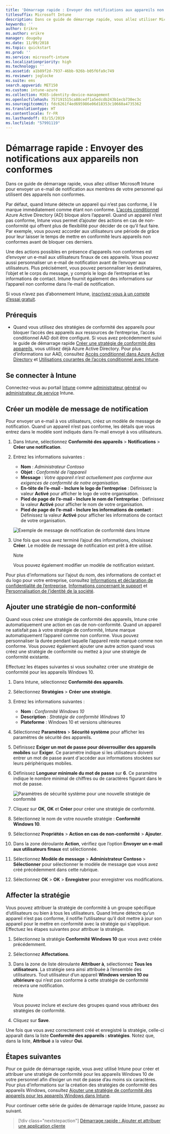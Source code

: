 ```yaml
---
title: 'Démarrage rapide : Envoyer des notifications aux appareils non conformes'
titlesuffix: Microsoft Intune
description: Dans ce guide de démarrage rapide, vous allez utiliser Microsoft Intune pour envoyer des notifications par e-mail aux appareils non conformes.
keywords: ''
author: Erikre
ms.author: erikre
manager: dougeby
ms.date: 11/09/2018
ms.topic: quickstart
ms.prod: ''
ms.service: microsoft-intune
ms.localizationpriority: high
ms.technology: ''
ms.assetid: a1b89f2d-7937-46bb-926b-b05f6fa9c749
ms.reviewer: joglocke
ms.suite: ems
search.appverid: MET150
ms.custom: intune-azure
ms.collection: M365-identity-device-management
ms.openlocfilehash: 757191515ca88cedf1a5edcdb243b1ecb730ec3c
ms.sourcegitcommit: fdc6261f4ed695986e06d18353c10660a4735362
ms.translationtype: HT
ms.contentlocale: fr-FR
ms.lasthandoff: 03/15/2019
ms.locfileid: "57991119"
---
```

# <a name="quickstart-send-notifications-to-noncompliant-devices"></a>Démarrage rapide : Envoyer des notifications aux appareils non conformes

Dans ce guide de démarrage rapide, vous allez utiliser Microsoft Intune pour envoyer un e-mail de notification aux membres de votre personnel qui utilisent des appareils non conformes.

Par défaut, quand Intune détecte un appareil qui n’est pas conforme, il le marque immédiatement comme étant non conforme. [L’accès conditionnel](https://docs.microsoft.com/azure/active-directory/active-directory-conditional-access-azure-portal) Azure Active Directory (AD) bloque alors l’appareil. Quand un appareil n’est pas conforme, Intune vous permet d’ajouter des actions en cas de non-conformité qui offrent plus de flexibilité pour décider de ce qu’il faut faire. Par exemple, vous pouvez accorder aux utilisateurs une période de grâce pour leur laisser le temps de mettre en conformité leurs appareils non conformes avant de bloquer ces derniers.

Une des actions possibles en présence d’appareils non conformes est d’envoyer un e-mail aux utilisateurs finaux de ces appareils. Vous pouvez aussi personnaliser un e-mail de notification avant de l’envoyer aux utilisateurs. Plus précisément, vous pouvez personnaliser les destinataires, l’objet et le corps du message, y compris le logo de l’entreprise et les informations de contact. Intune fournit également des informations sur l’appareil non conforme dans l’e-mail de notification.

Si vous n’avez pas d’abonnement Intune, [inscrivez-vous à un compte d’essai gratuit](free-trial-sign-up.md).

## <a name="prerequisites"></a>Prérequis
- Quand vous utilisez des stratégies de conformité des appareils pour bloquer l’accès des appareils aux ressources de l’entreprise, l’accès conditionnel AAD doit être configuré. Si vous avez précédemment suivi le guide de démarrage rapide [Créer une stratégie de conformité des appareils](quickstart-set-password-length-android.md), vous utilisez déjà Azure Active Directory. Pour plus d’informations sur AAD, consultez [Accès conditionnel dans Azure Active Directory](https://docs.microsoft.com/azure/active-directory/active-directory-conditional-access-azure-portal) et [Utilisations courantes de l’accès conditionnel avec Intune](conditional-access-intune-common-ways-use.md).

## <a name="sign-in-to-intune"></a>Se connecter à Intune

Connectez-vous au portail [Intune](https://aka.ms/intuneportal) comme [administrateur général](users-add.md#types-of-administrators) ou [administrateur de service](users-add.md#types-of-administrators) Intune. 

## <a name="create-a-notification-message-template"></a>Créer un modèle de message de notification

Pour envoyer un e-mail à vos utilisateurs, créez un modèle de message de notification. Quand un appareil n’est pas conforme, les détails que vous entrez dans le modèle sont indiqués dans l’e-mail envoyé à vos utilisateurs.

1. Dans Intune, sélectionnez **Conformité des appareils** > **Notifications** > **Créer une notification**. 
2. Entrez les informations suivantes :

   - **Nom** : *Administrateur Contoso*
   - **Objet** : *Conformité de l’appareil*
   - **Message** : *Votre appareil n’est actuellement pas conforme aux exigences de conformité de notre organisation.*
   - **En-tête de l’e-mail - Inclure le logo de l’entreprise** : Définissez la valeur **Activé** pour afficher le logo de votre organisation.
   - **Pied de page de l’e-mail - Inclure le nom de l’entreprise** : Définissez la valeur **Activé** pour afficher le nom de votre organisation.
   - **Pied de page de l’e-mail - Inclure les informations de contact** : Définissez la valeur **Activé** pour afficher les informations de contact de votre organisation.

   ![Exemple de message de notification de conformité dans Intune](./media/quickstart-send-notification-01.png)

3. Une fois que vous avez terminé l’ajout des informations, choisissez **Créer**. Le modèle de message de notification est prêt à être utilisé.

    > [!NOTE]
    > Vous pouvez également modifier un modèle de notification existant.

Pour plus d’informations sur l’ajout du nom, des informations de contact et du logo pour votre entreprise, consultez [Informations et déclaration de confidentialité de l’entreprise](company-portal-app.md#company-information-and-privacy-statement), [Informations concernant le support](company-portal-app.md#support-information) et [Personnalisation de l’identité de la société](company-portal-app.md#company-identity-branding-customization). 

## <a name="add-a-noncompliance-policy"></a>Ajouter une stratégie de non-conformité

Quand vous créez une stratégie de conformité des appareils, Intune crée automatiquement une action en cas de non-conformité. Quand un appareil ne satisfait pas à votre stratégie de conformité, Intune marque automatiquement l’appareil comme non conforme. Vous pouvez personnaliser la durée pendant laquelle l’appareil reste marqué comme non conforme. Vous pouvez également ajouter une autre action quand vous créez une stratégie de conformité ou mettez à jour une stratégie de conformité existante. 

Effectuez les étapes suivantes si vous souhaitez créer une stratégie de conformité pour les appareils Windows 10.

1. Dans Intune, sélectionnez **Conformité des appareils**.
2. Sélectionnez **Stratégies** > **Créer une stratégie**.
3. Entrez les informations suivantes :

   - **Nom** : *Conformité Windows 10*
   - **Description** : *Stratégie de conformité Windows 10*
   - **Plateforme** : Windows 10 et versions ultérieures

4. Sélectionnez **Paramètres** > **Sécurité système** pour afficher les paramètres de sécurité des appareils.
5. Définissez **Exiger un mot de passe pour déverrouiller des appareils mobiles** sur **Exiger**. Ce paramètre indique si les utilisateurs doivent entrer un mot de passe avant d'accéder aux informations stockées sur leurs périphériques mobiles. 
6. Définissez **Longueur minimale du mot de passe** sur **6**. Ce paramètre indique le nombre minimal de chiffres ou de caractères figurant dans le mot de passe.

    ![Paramètres de sécurité système pour une nouvelle stratégie de conformité](./media/quickstart-send-notification-02.png) 

7. Cliquez sur **OK**, **OK** et **Créer** pour créer une stratégie de conformité.
8. Sélectionnez le nom de votre nouvelle stratégie : **Conformité Windows 10**.
9. Sélectionnez **Propriétés** > **Action en cas de non-conformité** > **Ajouter**.
10. Dans la zone déroulante **Action**, vérifiez que l’option **Envoyer un e-mail aux utilisateurs finaux** est sélectionnée.
11. Sélectionnez **Modèle de message** > **Administrateur Contoso** > **Sélectionner** pour sélectionner le modèle de message que vous avez créé précédemment dans cette rubrique.
12. Sélectionnez **OK** > **OK** > **Enregistrer** pour enregistrer vos modifications.

## <a name="assign-the-policy"></a>Affecter la stratégie

Vous pouvez attribuer la stratégie de conformité à un groupe spécifique d’utilisateurs ou bien à tous les utilisateurs. Quand Intune détecte qu’un appareil n’est pas conforme, il notifie l’utilisateur qu’il doit mettre à jour son appareil pour le mettre en conformité avec la stratégie qui s’applique. Effectuez les étapes suivantes pour attribuer la stratégie.

1. Sélectionnez la stratégie **Conformité Windows 10** que vous avez créée précédemment.
2. Sélectionnez **Affectations**.
3. Dans la zone de liste déroulante **Attribuer à**, sélectionnez **Tous les utilisateurs**. La stratégie sera ainsi attribuée à l’ensemble des utilisateurs. Tout utilisateur d’un appareil **Windows version 10 ou ultérieure** qui n’est pas conforme à cette stratégie de conformité recevra une notification.

    > [!NOTE]
    > Vous pouvez inclure et exclure des groupes quand vous attribuez des stratégies de conformité.

4. Cliquez sur **Save**.

Une fois que vous avez correctement créé et enregistré la stratégie, celle-ci apparaît dans la liste **Conformité des appareils : stratégies**. Notez que, dans la liste, **Attribué** a la valeur **Oui**.

## <a name="next-steps"></a>Étapes suivantes

Pour ce guide de démarrage rapide, vous avez utilisé Intune pour créer et attribuer une stratégie de conformité pour les appareils Windows 10 de votre personnel afin d’exiger un mot de passe d’au moins six caractères. Pour plus d’informations sur la création des stratégies de conformité des appareils Windows, consultez [Ajouter une stratégie de conformité des appareils pour les appareils Windows dans Intune](compliance-policy-create-windows.md).

Pour continuer cette série de guides de démarrage rapide Intune, passez au suivant.

> [!div class="nextstepaction"]
> [Démarrage rapide : Ajouter et attribuer une application cliente](quickstart-add-assign-app.md)
